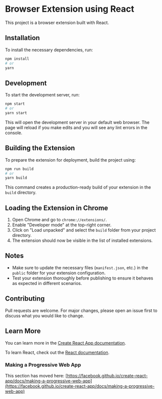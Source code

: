 # Browser Extension using React

This project is a browser extension built with React.

## Installation

To install the necessary dependencies, run:

```bash
npm install
# or
yarn
```

## Development

To start the development server, run:

```bash
npm start
# or
yarn start
```

This will open the development server in your default web browser. The page will reload if you make edits and you will see any lint errors in the console.

## Building the Extension

To prepare the extension for deployment, build the project using:

```bash
npm run build
# or
yarn build
```

This command creates a production-ready build of your extension in the `build` directory.

## Loading the Extension in Chrome

1. Open Chrome and go to `chrome://extensions/`.
2. Enable "Developer mode" at the top-right corner.
3. Click on "Load unpacked" and select the `build` folder from your project directory.
4. The extension should now be visible in the list of installed extensions.

## Notes

- Make sure to update the necessary files (`manifest.json`, etc.) in the `public` folder for your extension configuration.
- Test your extension thoroughly before publishing to ensure it behaves as expected in different scenarios.

## Contributing

Pull requests are welcome. For major changes, please open an issue first to discuss what you would like to change.

## Learn More

You can learn more in the [Create React App documentation](https://facebook.github.io/create-react-app/docs/getting-started).

To learn React, check out the [React documentation](https://reactjs.org/).

### Making a Progressive Web App

This section has moved here: [https://facebook.github.io/create-react-app/docs/making-a-progressive-web-app](https://facebook.github.io/create-react-app/docs/making-a-progressive-web-app)